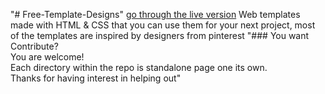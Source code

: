 "# Free-Template-Designs"
[go through the live version](https://armans-free-templates-design.000webhostapp.com)
Web templates made with HTML & CSS that you can use them for your next project, most of the templates are inspired by designers from pinterest
"### You want Contribute? <br/> You are welcome! <br/> Each directory within the repo is standalone page one its own. <br/> Thanks for having interest in helping out"
